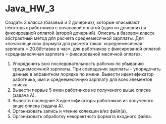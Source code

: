 # Java_HW_3
Создать 3 класса (базовый и 2 дочерних), которые описывают некоторых работников с почасовой оплатой (один из дочерних) и фиксированой оплатой (второй дочерний).
Описать в базовом классе абстрактный метод для расчета среднемесячной зарплаты.
Для «почасовщиков» формула для расчета такая: «среднемесячная зарплата = 20.8*8*ставка в час»,
для работников с фиксированой оплатой «среднемесячная зарплата = фиксированой месячной оплате».
1. Упорядочить всю последовательность рабочих по убыванию среднемесячной зарплаты.
При совпадении зарплаты – упорядочить данные в алфавитном порядке по имени. Вывести идентификатор работника,
имя и среднемесячную зарплату для всех элементов списка.
2. Вывести первые 5 имен работников из полученого выше списка (задача А).
3. Вывести последние 3 идентификаторы работников из полученого више списка (задача А).
4. Организовать запись и чтение колекции в/из файл(а).
5. Организовать обработку некоректного формата входного файла.
